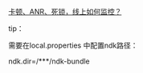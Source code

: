 
[卡顿、ANR、死锁，线上如何监控？](https://juejin.cn/post/6973564044351373326)


tip：

需要在local.properties 中配置ndk路径：

ndk.dir=/***/ndk-bundle